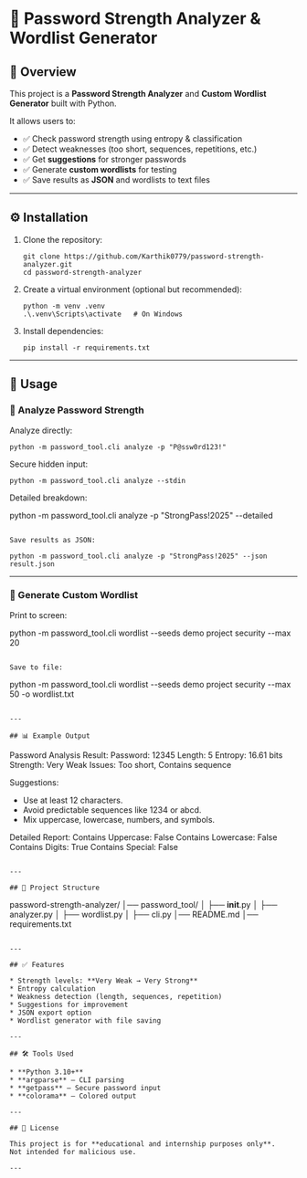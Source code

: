 

# 🔐 Password Strength Analyzer & Wordlist Generator

## 📌 Overview

This project is a **Password Strength Analyzer** and **Custom Wordlist Generator** built with Python.

It allows users to:

* ✅ Check password strength using entropy & classification
* ✅ Detect weaknesses (too short, sequences, repetitions, etc.)
* ✅ Get **suggestions** for stronger passwords
* ✅ Generate **custom wordlists** for testing
* ✅ Save results as **JSON** and wordlists to text files

---

## ⚙️ Installation

1. Clone the repository:

   ```
   git clone https://github.com/Karthik0779/password-strength-analyzer.git
   cd password-strength-analyzer
   ```

2. Create a virtual environment (optional but recommended):

   ```
   python -m venv .venv
   .\.venv\Scripts\activate   # On Windows
   ```

3. Install dependencies:

   ```
   pip install -r requirements.txt
   ```

---

## 🚀 Usage

### 🔎 Analyze Password Strength

Analyze directly:

```
python -m password_tool.cli analyze -p "P@ssw0rd123!"
```

Secure hidden input:

```
python -m password_tool.cli analyze --stdin
```

Detailed breakdown:

python -m password_tool.cli analyze -p "StrongPass!2025" --detailed
```

Save results as JSON:

python -m password_tool.cli analyze -p "StrongPass!2025" --json result.json
```

---

### 📝 Generate Custom Wordlist

Print to screen:

python -m password_tool.cli wordlist --seeds demo project security --max 20
```

Save to file:

```
python -m password_tool.cli wordlist --seeds demo project security --max 50 -o wordlist.txt
```

---

## 📊 Example Output

```
Password Analysis Result:
  Password: 12345
  Length: 5
  Entropy: 16.61 bits
  Strength: Very Weak
  Issues: Too short, Contains sequence

Suggestions:
  - Use at least 12 characters.
  - Avoid predictable sequences like 1234 or abcd.
  - Mix uppercase, lowercase, numbers, and symbols.

Detailed Report:
  Contains Uppercase: False
  Contains Lowercase: False
  Contains Digits: True
  Contains Special: False
```

---

## 📂 Project Structure

```
password-strength-analyzer/
│── password_tool/
│   ├── __init__.py
│   ├── analyzer.py
│   ├── wordlist.py
│   ├── cli.py
│── README.md
│── requirements.txt
```

---

## ✅ Features

* Strength levels: **Very Weak → Very Strong**
* Entropy calculation
* Weakness detection (length, sequences, repetition)
* Suggestions for improvement
* JSON export option
* Wordlist generator with file saving

---

## 🛠️ Tools Used

* **Python 3.10+**
* **argparse** – CLI parsing
* **getpass** – Secure password input
* **colorama** – Colored output

---

## 📌 License

This project is for **educational and internship purposes only**.
Not intended for malicious use.

---
